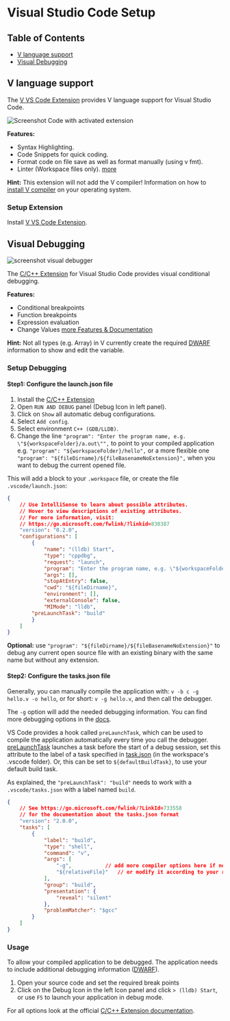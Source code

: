 # Visual Studio Code Setup

## Table of Contents

* [V language support](#v-language-support)
* [Visual Debugging](#visual-debugging)

## V language support

The [V VS Code Extension](https://marketplace.visualstudio.com/items?itemName=vlanguage.vscode-vlang)
provides V language support for Visual Studio Code.

![Screenshot Code with activated extension](https://github.com/vlang/vscode-vlang/raw/HEAD/images/demo.png)

**Features:**
* Syntax Highlighting.
* Code Snippets for quick coding.
* Format code on file save as well as format manually (using v fmt).
* Linter (Workspace files only).
[more](https://marketplace.visualstudio.com/items?itemName=vlanguage.vscode-vlang)

**Hint:** This extension will not add the V compiler! Information on how to
[install V compiler](https://github.com/vlang/v/blob/master/doc/docs.md#install-from-source)
on your operating system.

### Setup Extension

Install [V VS Code Extension](https://marketplace.visualstudio.com/items?itemName=vlanguage.vscode-vlang).

## Visual Debugging

![screenshot visual debugger](https://github.com/vlang/v/blob/master/doc/img/vscode-debugger.png?raw=true)

The [C/C++ Extension](https://marketplace.visualstudio.com/items?itemName=ms-vscode.cpptools)
for Visual Studio Code provides visual conditional debugging.

**Features:**
* Conditional breakpoints
* Function breakpoints
* Expression evaluation
* Change Values
[more Features & Documentation](https://code.visualstudio.com/docs/cpp/cpp-debug)

**Hint:** Not all types (e.g. Array) in V currently create the required
[DWARF](https://en.wikipedia.org/wiki/DWARF) information to show and 
edit the variable.

### Setup Debugging

#### Step1: Configure the launch.json file
1. Install the [C/C++ Extension](https://marketplace.visualstudio.com/items?itemName=ms-vscode.cpptools)
2. Open `RUN AND DEBUG` panel (Debug Icon in left panel).
3. Click on `Show` all automatic debug configurations.
4. Select `Add config`.
5. Select environment `C++ (GDB/LLDB)`.
6. Change the line `"program": "Enter the program name, e.g. \"${workspaceFolder}/a.out\"",`
to point to your compiled application e.g. `"program": "${workspaceFolder}/hello",`
or a more flexible one `"program": "${fileDirname}/${fileBasenameNoExtension}",`
when you want to debug the current opened file.

This will add a block to your `.workspace` file,
or create the file `.vscode/launch.json`:
```json
{
    // Use IntelliSense to learn about possible attributes.
    // Hover to view descriptions of existing attributes.
    // For more information, visit: 
    // https://go.microsoft.com/fwlink/?linkid=830387
    "version": "0.2.0",
    "configurations": [
        {
            "name": "(lldb) Start",
            "type": "cppdbg",
            "request": "launch",
            "program": "Enter the program name, e.g. \"${workspaceFolder}/a.out\"",
            "args": [],
            "stopAtEntry": false,
            "cwd": "${fileDirname}",
            "environment": [],
            "externalConsole": false,
            "MIMode": "lldb",
	    "preLaunchTask": "build"
        }
    ]
}
```

**Optional:** use `"program": "${fileDirname}/${fileBasenameNoExtension}"` to debug 
any current open source file with an existing binary with the same name but without any extension.

#### Step2: Configure the tasks.json file
Generally, you can manually compile the application with: `v -b c -g hello.v -o hello`,
or for short: `v -g hello.v`, and then call the debugger.

The `-g` option will add the needed debugging information.
You can find more debugging options in the [docs](docs.md#debugging).

VS Code provides a hook called `preLaunchTask`, which can be used to compile
the application automatically every time you call the debugger. 
[preLaunchTask](https://code.visualstudio.com/docs/editor/debugging#_launchjson-attributes) launches
a task before the start of a debug session, set this attribute to the label of a task specified
in [task.json](https://code.visualstudio.com/docs/editor/tasks) (in the workspace's .vscode folder).
Or, this can be set to `${defaultBuildTask}`, to use your default build task.

As explained, the `"preLaunchTask": "build"` needs to work with a `.vscode/tasks.json`
with a label named `build`. 
```json
{
    // See https://go.microsoft.com/fwlink/?LinkId=733558
    // for the documentation about the tasks.json format
    "version": "2.0.0",
    "tasks": [
        {
            "label": "build",
            "type": "shell",
            "command": "v",
            "args": [
                "-g",		    // add more compiler options here if necessary
                "${relativeFile}"   // or modify it according to your requirements
            ],
            "group": "build",
            "presentation": {
                "reveal": "silent"
            },
            "problemMatcher": "$gcc"
        }
    ]
}
```

### Usage

To allow your compiled application to be debugged.
The application needs to include additional debugging information
([DWARF](https://en.wikipedia.org/wiki/DWARF)).

1. Open your source code and set the required break points
2. Click on the Debug Icon in the left Icon panel and click
`> (lldb) Start`, or use `F5` to launch your application in debug mode.

For all options look at the official 
[C/C++ Extension documentation](https://code.visualstudio.com/docs/cpp/cpp-debug).

